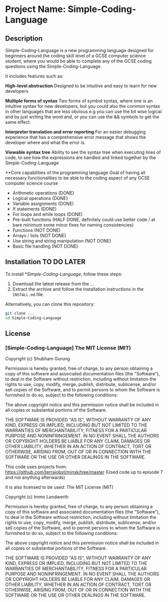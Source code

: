 # Project Name: Simple-Coding-Language

## Description

Simple-Coding-Language is a new programming language designed for beginners around the coding skill level of a GCSE computer science
student, where you would be able to complete any of the GCSE coding questions using the Simple-Coding-Language.

It includes features such as:

**High-level abstraction**
Designed to be intuitive and easy to learn for new developers

**Multiple forms of syntax**
Two forms of symbol syntax, where one is an intuitive syntax for new developers, but you could also the common syntax in other
languages that are less obvious e.g you can use the bit wise logical and by just writing the word and, or you can use the &&
symbols to get the same effect.

**Interpreter translation and error reporting**
For an easier debugging experience that has a comprehensive error message that shows the developer where and what the error is.

**Viewable syntax tree**
Ability to see the syntax tree when executing lines of code, to see how the expressions are handled and linked together by the
Simple-Coding-Language

**Core capabilities of the programming language
Goal of having all necessary functionalities to be able to the coding aspect of any GCSE computer science course
- Arithmetic operations (DONE)
- Logical operations (DONE)
- Variable assignments (DONE)
- If statements (DONE)
- For loops and while loops (DONE)
- Pre-built functions (HALF DONE, definitely could use better code / at bare minimum some minor fixes for naming consistencies)
- Functions (NOT DONE)
- Arrays / lists (NOT DONE)
- Use string and string manipulation (NOT DONE)
- Basic file handling (NOT DONE)


## Installation TO DO LATER

To install **Simple-Coding-Language*, follow these steps:

1. Download the latest release from the ...
2. Extract the archive and follow the installation instructions in the `INSTALL.md` file.

Alternatively, you can clone this repository:

```bash
git clone ...
cd Simple-Coding-Language
```

## License

### [Simple-Coding-Language] The MIT License (MIT)

Copyright (c) Shubham Gurung

Permission is hereby granted, free of charge, to any person obtaining a copy
of this software and associated documentation files (the "Software"), to deal
in the Software without restriction, including without limitation the rights
to use, copy, modify, merge, publish, distribute, sublicense, and/or sell
copies of the Software, and to permit persons to whom the Software is
furnished to do so, subject to the following conditions:

The above copyright notice and this permission notice shall be included in
all copies or substantial portions of the Software.

THE SOFTWARE IS PROVIDED "AS IS", WITHOUT WARRANTY OF ANY KIND, EXPRESS OR
IMPLIED, INCLUDING BUT NOT LIMITED TO THE WARRANTIES OF MERCHANTABILITY,
FITNESS FOR A PARTICULAR PURPOSE AND NONINFRINGEMENT. IN NO EVENT SHALL THE
AUTHORS OR COPYRIGHT HOLDERS BE LIABLE FOR ANY CLAIM, DAMAGES OR OTHER
LIABILITY, WHETHER IN AN ACTION OF CONTRACT, TORT OR OTHERWISE, ARISING FROM,
OUT OF OR IN CONNECTION WITH THE SOFTWARE OR THE USE OR OTHER DEALINGS IN
THE SOFTWARE.

This code uses projects from: https://github.com/terrajobst/minsk/tree/master
(Used code up to episode 7 and not anything afterwards)

It is also licensed to be used:
The MIT License (MIT)

Copyright (c) Immo Landwerth

Permission is hereby granted, free of charge, to any person obtaining a copy
of this software and associated documentation files (the "Software"), to deal
in the Software without restriction, including without limitation the rights
to use, copy, modify, merge, publish, distribute, sublicense, and/or sell
copies of the Software, and to permit persons to whom the Software is
furnished to do so, subject to the following conditions:

The above copyright notice and this permission notice shall be included in
all copies or substantial portions of the Software.

THE SOFTWARE IS PROVIDED "AS IS", WITHOUT WARRANTY OF ANY KIND, EXPRESS OR
IMPLIED, INCLUDING BUT NOT LIMITED TO THE WARRANTIES OF MERCHANTABILITY,
FITNESS FOR A PARTICULAR PURPOSE AND NONINFRINGEMENT. IN NO EVENT SHALL THE
AUTHORS OR COPYRIGHT HOLDERS BE LIABLE FOR ANY CLAIM, DAMAGES OR OTHER
LIABILITY, WHETHER IN AN ACTION OF CONTRACT, TORT OR OTHERWISE, ARISING FROM,
OUT OF OR IN CONNECTION WITH THE SOFTWARE OR THE USE OR OTHER DEALINGS IN
THE SOFTWARE.

